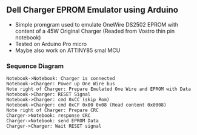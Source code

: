 ## Dell Charger EPROM Emulator using Arduino

- Simple promgram used to emulate OneWire DS2502 EPROM with content of a 45W Original Charger (Readed from Vostro thin pin notebook)
- Tested on Arduino Pro micro
- Maybe also work on ATTINY85 smal MCU

### Sequence Diagram
                    
```seq
Notebook->Notebook: Charger is connected 
Notebook->Charger: Power up One Wire bus 
Note right of Charger: Prepare Emulated One Wire and EPROM with Data 
Notebook->Charger: RESET Signal 
Notebook->Charger: cmd 0xCC (skip Rom) 
Notebook->Charger: cmd 0xCF 0x00 0x08 (Read content 0x0008) 
Note right of Charger: Prepare CRC 
Charger->Notebook: response CRC 
Charger->Notebook: send EPROM Data 
Charger->Charger: Wait RESET signal
```
